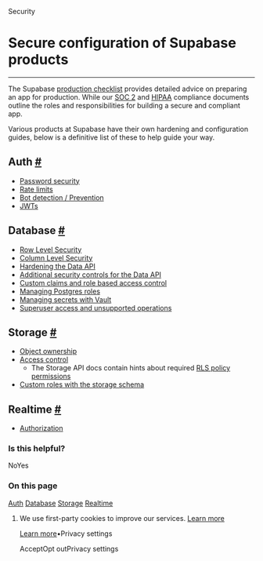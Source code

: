 Security

# Secure configuration of Supabase products

* * *

The Supabase [production checklist](https://supabase.com/docs/guides/deployment/going-into-prod) provides detailed advice on preparing an app for production. While our [SOC 2](https://supabase.com/docs/guides/security/soc-2-compliance) and [HIPAA](https://supabase.com/docs/guides/security/hipaa-compliance) compliance documents outline the roles and responsibilities for building a secure and compliant app.

Various products at Supabase have their own hardening and configuration guides, below is a definitive list of these to help guide your way.

## Auth [\#](https://supabase.com/docs/guides/security/product-security\#auth)

- [Password security](https://supabase.com/docs/guides/auth/password-security)
- [Rate limits](https://supabase.com/docs/guides/auth/rate-limits)
- [Bot detection / Prevention](https://supabase.com/docs/guides/auth/auth-captcha)
- [JWTs](https://supabase.com/docs/guides/auth/jwts)

## Database [\#](https://supabase.com/docs/guides/security/product-security\#database)

- [Row Level Security](https://supabase.com/docs/guides/database/postgres/row-level-security)
- [Column Level Security](https://supabase.com/docs/guides/database/postgres/column-level-security)
- [Hardening the Data API](https://supabase.com/docs/guides/database/hardening-data-api)
- [Additional security controls for the Data API](https://supabase.com/docs/guides/api/securing-your-api)
- [Custom claims and role based access control](https://supabase.com/docs/guides/database/postgres/custom-claims-and-role-based-access-control-rbac)
- [Managing Postgres roles](https://supabase.com/docs/guides/database/postgres/roles)
- [Managing secrets with Vault](https://supabase.com/docs/guides/database/vault)
- [Superuser access and unsupported operations](https://supabase.com/docs/guides/security/docs/guides/database/postgres/roles-superuser)

## Storage [\#](https://supabase.com/docs/guides/security/product-security\#storage)

- [Object ownership](https://supabase.com/docs/guides/storage/security/ownership)
- [Access control](https://supabase.com/docs/guides/storage/security/access-control)
  - The Storage API docs contain hints about required [RLS policy permissions](https://supabase.com/docs/reference/javascript/storage-createbucket)
- [Custom roles with the storage schema](https://supabase.com/docs/guides/storage/schema/custom-roles)

## Realtime [\#](https://supabase.com/docs/guides/security/product-security\#realtime)

- [Authorization](https://supabase.com/docs/guides/security/docs/guides/realtime/authorization)

### Is this helpful?

NoYes

### On this page

[Auth](https://supabase.com/docs/guides/security/product-security#auth) [Database](https://supabase.com/docs/guides/security/product-security#database) [Storage](https://supabase.com/docs/guides/security/product-security#storage) [Realtime](https://supabase.com/docs/guides/security/product-security#realtime)

1. We use first-party cookies to improve our services. [Learn more](https://supabase.com/privacy#8-cookies-and-similar-technologies-used-on-our-european-services)



   [Learn more](https://supabase.com/privacy#8-cookies-and-similar-technologies-used-on-our-european-services)•Privacy settings





   AcceptOpt outPrivacy settings
